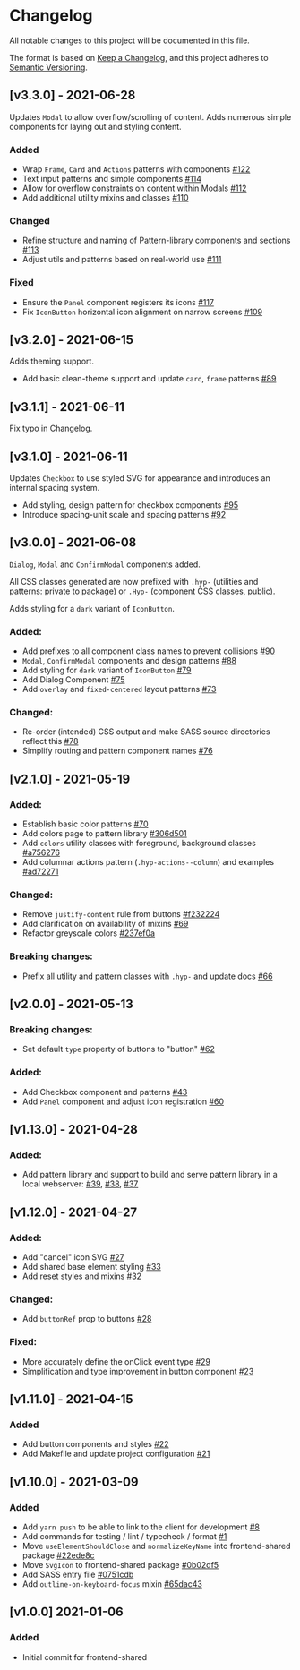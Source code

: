 # Changelog

All notable changes to this project will be documented in this file.

The format is based on [Keep a Changelog](https://keepachangelog.com/en/1.0.0/),
and this project adheres to [Semantic Versioning](https://semver.org/spec/v2.0.0.html).

## [v3.3.0] - 2021-06-28

Updates `Modal` to allow overflow/scrolling of content. Adds numerous simple
components for laying out and styling content.

### Added

- Wrap `Frame`, `Card` and `Actions` patterns with components [#122](https://github.com/hypothesis/frontend-shared/pull/122)
- Text input patterns and simple components [#114](https://github.com/hypothesis/frontend-shared/pull/114)
- Allow for overflow constraints on content within Modals [#112](https://github.com/hypothesis/frontend-shared/pull/112)
- Add additional utility mixins and classes [#110](https://github.com/hypothesis/frontend-shared/pull/110)

### Changed

- Refine structure and naming of Pattern-library components and sections [#113](https://github.com/hypothesis/frontend-shared/pull/113)
- Adjust utils and patterns based on real-world use [#111](https://github.com/hypothesis/frontend-shared/pull/111)

### Fixed

- Ensure the `Panel` component registers its icons [#117](https://github.com/hypothesis/frontend-shared/pull/117)
- Fix `IconButton` horizontal icon alignment on narrow screens [#109](https://github.com/hypothesis/frontend-shared/pull/109)

## [v3.2.0] - 2021-06-15

Adds theming support.

- Add basic clean-theme support and update `card`, `frame` patterns [#89](https://github.com/hypothesis/frontend-shared/pull/89)

## [v3.1.1] - 2021-06-11

Fix typo in Changelog.

## [v3.1.0] - 2021-06-11

Updates `Checkbox` to use styled SVG for appearance and introduces an internal
spacing system.

- Add styling, design pattern for checkbox components [#95](https://github.com/hypothesis/frontend-shared/pull/95)
- Introduce spacing-unit scale and spacing patterns [#92](https://github.com/hypothesis/frontend-shared/pull/92)

## [v3.0.0] - 2021-06-08

`Dialog`, `Modal` and `ConfirmModal` components added.

All CSS classes generated are now prefixed with `.hyp-` (utilities and
patterns: private to package) or `.Hyp-` (component CSS classes, public).

Adds styling for a `dark` variant of `IconButton`.

### Added:

- Add prefixes to all component class names to prevent collisions [#90](https://github.com/hypothesis/frontend-shared/pull/90)
- `Modal`, `ConfirmModal` components and design patterns [#88](https://github.com/hypothesis/frontend-shared/pull/88)
- Add styling for `dark` variant of `IconButton` [#79](https://github.com/hypothesis/frontend-shared/pull/79)
- Add Dialog Component [#75](https://github.com/hypothesis/frontend-shared/pull/75)
- Add `overlay` and `fixed-centered` layout patterns [#73](https://github.com/hypothesis/frontend-shared/pull/73)

### Changed:

- Re-order (intended) CSS output and make SASS source directories reflect this [#78](https://github.com/hypothesis/frontend-shared/pull/78)
- Simplify routing and pattern component names [#76](https://github.com/hypothesis/frontend-shared/pull/76)

## [v2.1.0] - 2021-05-19

### Added:

- Establish basic color patterns [#70](https://github.com/hypothesis/frontend-shared/pull/70)
- Add colors page to pattern library [#306d501](https://github.com/hypothesis/frontend-shared/commit/306d501f3e6025b3d6c5287f11be93a63b20afdf)
- Add `colors` utility classes with foreground, background classes [#a756276](https://github.com/hypothesis/frontend-shared/commit/a75627676f9c1fcf4a8790d8d2a44cb5c199f6be)
- Add columnar actions pattern (`.hyp-actions--column`) and examples [#ad72271](https://github.com/hypothesis/frontend-shared/commit/ad72271b8a73765dcf453a8a8c029b4f46be7d5f)

### Changed:

- Remove `justify-content` rule from buttons [#f232224](https://github.com/hypothesis/frontend-shared/commit/f232224fc272be09552827e62da0b4a464a8c53a)
- Add clarification on availability of mixins [#69](https://github.com/hypothesis/frontend-shared/pull/69)
- Refactor greyscale colors [#237ef0a](https://github.com/hypothesis/frontend-shared/commit/237ef0ae639fbcfd986b71a1df81bbe5650e5037)

### Breaking changes:

- Prefix all utility and pattern classes with `.hyp-` and update docs [#66](https://github.com/hypothesis/frontend-shared/pull/66)

## [v2.0.0] - 2021-05-13

### Breaking changes:

- Set default `type` property of buttons to "button" [#62](https://github.com/hypothesis/frontend-shared/pull/62)

### Added:

- Add Checkbox component and patterns [#43](https://github.com/hypothesis/frontend-shared/pull/43)
- Add `Panel` component and adjust icon registration [#60](https://github.com/hypothesis/frontend-shared/pull/60)

## [v1.13.0] - 2021-04-28

### Added:

- Add pattern library and support to build and serve pattern library in a local webserver: [#39](https://github.com/hypothesis/frontend-shared/pull/39), [#38](https://github.com/hypothesis/frontend-shared/pull/38), [#37](https://github.com/hypothesis/frontend-shared/pull/37)

## [v1.12.0] - 2021-04-27

### Added:

- Add "cancel" icon SVG [#27](https://github.com/hypothesis/frontend-shared/pull/27)
- Add shared base element styling [#33](https://github.com/hypothesis/frontend-shared/pull/33)
- Add reset styles and mixins [#32](https://github.com/hypothesis/frontend-shared/pull/32)

### Changed:

- Add `buttonRef` prop to buttons [#28](https://github.com/hypothesis/frontend-shared/pull/28)

### Fixed:

- More accurately define the onClick event type [#29](https://github.com/hypothesis/frontend-shared/pull/29)
- Simplification and type improvement in button component [#23](https://github.com/hypothesis/frontend-shared/pull/23)

## [v1.11.0] - 2021-04-15

### Added

- Add button components and styles [#22](https://github.com/hypothesis/frontend-shared/pull/22)
- Add Makefile and update project configuration [#21](https://github.com/hypothesis/frontend-shared/pull/21)

## [v1.10.0] - 2021-03-09

### Added

- Add `yarn push` to be able to link to the client for development [#8](https://github.com/hypothesis/frontend-shared/pull/8)
- Add commands for testing / lint / typecheck / format [#1](https://github.com/hypothesis/frontend-shared/pull/1)
- Move `useElementShouldClose` and `normalizeKeyName` into frontend-shared package [#22ede8c](https://github.com/hypothesis/frontend-shared/commit/22ede8ccab173a7da8b2bc5218ad583bd630f8d1)
- Move `SvgIcon` to frontend-shared package [#0b02df5](https://github.com/hypothesis/frontend-shared/commit/0b02df5f4b3f72d4348570dd05f8f962a3a1b92e)
- Add SASS entry file [#0751cdb](https://github.com/hypothesis/frontend-shared/commit/0751cdbcf4ed2ec1b0f3862ececb0cec4ed909d7)
- Add `outline-on-keyboard-focus` mixin [#65dac43](https://github.com/hypothesis/frontend-shared/commit/65dac436c50d516ababa7d2b4a5708e5b51124b5)

## [v1.0.0] 2021-01-06

### Added

- Initial commit for frontend-shared
